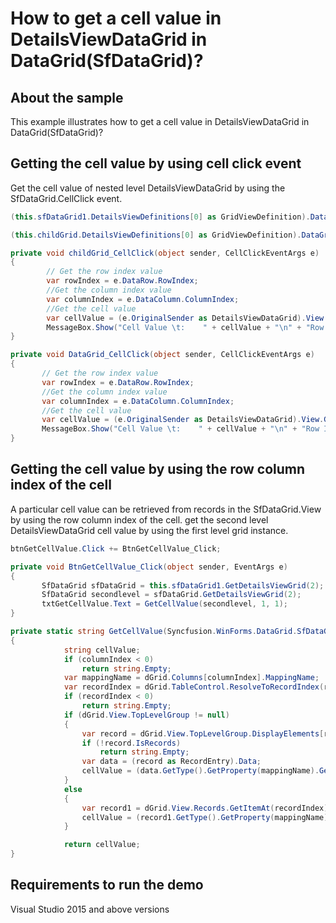 # How to get a cell value in DetailsViewDataGrid in DataGrid(SfDataGrid)?	

## About the sample
This example illustrates how to get a cell value in DetailsViewDataGrid in DataGrid(SfDataGrid)?	

## Getting the cell value by using cell click event

Get the cell value of nested level DetailsViewDataGrid by using the SfDataGrid.CellClick event.

```C#
(this.sfDataGrid1.DetailsViewDefinitions[0] as GridViewDefinition).DataGrid.CellClick += DataGrid_CellClick;

(this.childGrid.DetailsViewDefinitions[0] as GridViewDefinition).DataGrid.CellClick += childGrid_CellClick;

private void childGrid_CellClick(object sender, CellClickEventArgs e)
{
        // Get the row index value        
        var rowIndex = e.DataRow.RowIndex;
        //Get the column index value
        var columnIndex = e.DataColumn.ColumnIndex;
        //Get the cell value            
        var cellValue = (e.OriginalSender as DetailsViewDataGrid).View.GetPropertyAccessProvider().GetValue(e.DataRow.RowData, e.DataColumn.GridColumn.MappingName);
        MessageBox.Show("Cell Value \t:    " + cellValue + "\n" + "Row Index \t:    " + rowIndex + "\n" + "Column Index \t:    " + columnIndex, "Cell Value");
}

private void DataGrid_CellClick(object sender, CellClickEventArgs e)
{
       // Get the row index value        
       var rowIndex = e.DataRow.RowIndex;
       //Get the column index value
       var columnIndex = e.DataColumn.ColumnIndex;
       //Get the cell value            
       var cellValue = (e.OriginalSender as DetailsViewDataGrid).View.GetPropertyAccessProvider().GetValue(e.DataRow.RowData, e.DataColumn.GridColumn.MappingName);
       MessageBox.Show("Cell Value \t:    " + cellValue + "\n" + "Row Index \t:    " + rowIndex + "\n" + "Column Index \t:    " + columnIndex, "Cell Value");           
}
```

## Getting the cell value by using the row column index of the cell

A particular cell value can be retrieved from records in the SfDataGrid.View by using the row column index of the cell. get the second level DetailsViewDataGrid cell value by using the first level grid instance.

```C#
btnGetCellValue.Click += BtnGetCellValue_Click;

private void BtnGetCellValue_Click(object sender, EventArgs e)
{      
       SfDataGrid sfDataGrid = this.sfDataGrid1.GetDetailsViewGrid(2);
       SfDataGrid secondlevel = sfDataGrid.GetDetailsViewGrid(2);
       txtGetCellValue.Text = GetCellValue(secondlevel, 1, 1);
}

private static string GetCellValue(Syncfusion.WinForms.DataGrid.SfDataGrid dGrid, int rowIndex, int columnIndex)
{
            string cellValue;
            if (columnIndex < 0)
                return string.Empty;
            var mappingName = dGrid.Columns[columnIndex].MappingName;
            var recordIndex = dGrid.TableControl.ResolveToRecordIndex(rowIndex);
            if (recordIndex < 0)
                return string.Empty;
            if (dGrid.View.TopLevelGroup != null)
            {
                var record = dGrid.View.TopLevelGroup.DisplayElements[recordIndex];
                if (!record.IsRecords)
                    return string.Empty;
                var data = (record as RecordEntry).Data;
                cellValue = (data.GetType().GetProperty(mappingName).GetValue(data, null).ToString());
            }
            else
            {
                var record1 = dGrid.View.Records.GetItemAt(recordIndex);
                cellValue = (record1.GetType().GetProperty(mappingName).GetValue(record1, null).ToString()); 
            }

            return cellValue;
}

```

## Requirements to run the demo
Visual Studio 2015 and above versions
